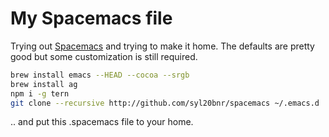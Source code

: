 My Spacemacs file
===

Trying out [Spacemacs](https://github.com/syl20bnr/spacemacs) and trying to make it home. The defaults are pretty good but some customization is still required.

```bash
brew install emacs --HEAD --cocoa --srgb
brew install ag
npm i -g tern
git clone --recursive http://github.com/syl20bnr/spacemacs ~/.emacs.d
```

.. and put this .spacemacs file to your home.

